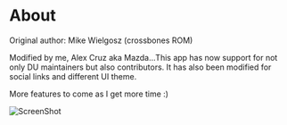 About
=========

Original author: Mike Wielgosz (crossbones ROM)


Modified by me, Alex Cruz aka Mazda...This app has now support for not only DU maintainers but also contributors. 
It has also been modified for social links and different UI theme.

More features to come as I get more time :)

![ScreenShot](http://oi40.tinypic.com/102qvy9.jpg)
